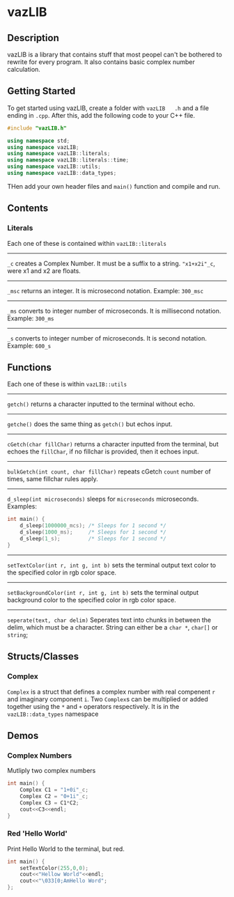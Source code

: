 # vazLIB
## Description
vazLIB is a library that contains stuff that most peopel can't be bothered to rewrite for every program. It also contains  basic complex number calculation.
## Getting Started
To get started using vazLIB, create a folder with `vazLIB	.h` and a file ending in `.cpp`. After this, add the following code to your C++ file.
```cpp
#include "vazLIB.h"

using namespace std;
using namespace vazLIB;
using namespace vazLIB::literals;
using namespace vazLIB::literals::time;
using namespace vazLIB::utils;
using namespace vazLIB::data_types;
```
THen add your own header files and `main()` function and compile and run.

## Contents
### Literals
Each one of these is contained within `vazLIB::literals`
___
`_c` creates a Complex Number. It must be a suffix to a string. `"x1+x2i"_c`, were x1 and x2 are floats.
___
`_msc` returns an integer. It is microsecond notation. Example: `300_msc`
___
`_ms` converts to integer number of microseconds. It is millisecond notation. Example: `300_ms`
___
`_s` converts to integer number of microseconds. It is second notation. Example: `600_s`

## Functions
Each one of these is within `vazLIB::utils`
___
`getch()` returns a character inputted to the terminal without echo.  
___
`getche()` does the same thing as `getch()` but echos input.
___
`cGetch(char fillChar)` returns a character inputted from the terminal, but echoes the `fillChar`, if no fillchar is provided, then it echoes input.
___
`bulkGetch(int count, char fillChar)` repeats cGetch `count` number of times, same fillchar rules apply.
___
`d_sleep(int microseconds)` sleeps for `microseconds` microseconds. Examples: 
```c++
int main() {
	d_sleep(1000000_mcs); /* Sleeps for 1 second */	
	d_sleep(1000_ms);     /* Sleeps for 1 second */
	d_sleep(1_s);         /* Sleeps for 1 second */
}
```
___
`setTextColor(int r, int g, int b)` sets the terminal output text color to the specified color in rgb color space.
___
`setBackgroundColor(int r, int g, int b)` sets the terminal output background color to the specified color in rgb color space.
___
`seperate(text, char delim)` Seperates text into chunks in between the delim, which must be a character. String can either be a `char *`, `char[]` or `string`;
## Structs/Classes
### Complex

`Complex` is a struct that defines a complex number with real compenent `r` and imaginary component `i`.
Two `Complex`s can be multiplied or added together using the `*` and `+` operators respectively.
It is in the `vazLIB::data_types` namespace

## Demos

### Complex Numbers
Mutliply two complex numbers
```c++
int main() {
	Complex C1 = "1+0i"_c;
	Complex C2 = "0+1i"_c;
	Complex C3 = C1*C2;
	cout<<C3<<endl;
}
```
### Red 'Hello World'
Print Hello World to the terminal, but red.
```c++
int main() {
	setTextColor(255,0,0);
	cout<<"Hellow World"<<endl;
	cout<<"\033[0;AmHello Word";
};
```
